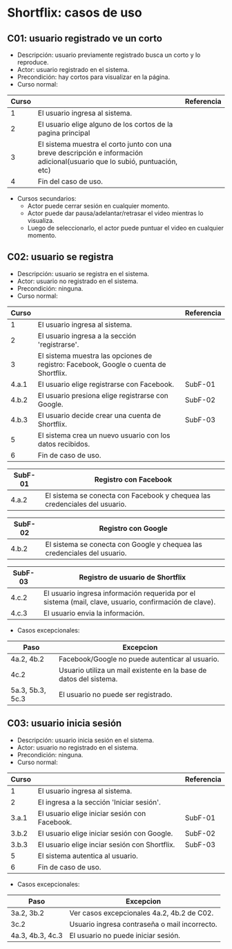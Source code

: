 # Shortflix: casos de uso
## C01: usuario registrado ve un corto
* Descripción: usuario previamente registrado busca un corto y lo reproduce.
* Actor: usuario registrado en el sistema.
* Precondición: hay cortos para visualizar en la página.
* Curso normal:

Curso | | Referencia
------|-------|-----
1| El usuario ingresa al sistema.|
2| El usuario elige alguno de los cortos de la pagina principal|
3| El sistema muestra el corto junto con una breve descripción e información adicional(usuario que lo subió, puntuación, etc)|
4| Fin del caso de uso.
* Cursos secundarios:
    * Actor puede cerrar sesión en cualquier momento.
    * Actor puede dar pausa/adelantar/retrasar el video mientras lo visualiza.
    * Luego de seleccionarlo, el actor puede puntuar el video en cualquier momento.
    
 
## C02: usuario se registra
* Descripción: usuario se registra en el sistema.
* Actor: usuario no registrado en el sistema.
* Precondición: ninguna.
* Curso normal:

Curso | | Referencia
------|-------|-----
1| El usuario ingresa al sistema.|
2| El usuario ingresa a la sección 'registrarse'.|
3| El sistema muestra las opciones de registro: Facebook, Google o cuenta de Shortflix.|
4.a.1| El usuario elige registrarse con Facebook. | SubF-01
4.b.2| El usuario presiona elige registrarse con Google. | SubF-02
4.b.3| El usuario decide crear una cuenta de Shortflix.| SubF-03 
5| El sistema crea un nuevo usuario con los datos recibidos.
6| Fin de caso de uso.

SubF-01| Registro con Facebook
----|----|
4.a.2| El sistema se conecta con Facebook y chequea las credenciales del usuario.|

SubF-02| Registro con Google|
----|----|
4.b.2| El sistema se conecta con Google y chequea las credenciales del usuario.|

SubF-03| Registro de usuario de Shortflix|
----|----|
4.c.2| El usuario ingresa información requerida por el sistema (mail, clave, usuario, confirmación de clave).|
4.c.3| El usuario envia la información.

* Casos excepcionales:
 
Paso|Excepcion|
---|---|
4a.2, 4b.2|Facebook/Google no puede autenticar al usuario. |
4c.2| Usuario utiliza un mail existente en la base de datos del sistema.
5a.3, 5b.3, 5c.3| El usuario no puede ser registrado.

## C03: usuario inicia sesión
* Descripción: usuario inicia sesión en el sistema.
* Actor: usuario no registrado en el sistema.
* Precondición: ninguna.
* Curso normal:

Curso | | Referencia
------|-------|-----
1| El usuario ingresa al sistema.|
2| El ingresa a la sección 'Iniciar sesión'.|
3.a.1| El usuario elige iniciar sesión con Facebook. | SubF-01
3.b.2| El usuario elige iniciar sesión con Google. | SubF-02
3.b.3| El usuario elige inciar sesión con Shortflix.| SubF-03 
5| El sistema autentica al usuario.
6| Fin de caso de uso.

* Casos excepcionales:
 
Paso|Excepcion|
---|---|
3a.2, 3b.2|Ver casos excepcionales 4a.2, 4b.2 de C02. |
3c.2| Usuario ingresa contraseña o mail incorrecto.
4a.3, 4b.3, 4c.3| El usuario no puede iniciar sesión.

